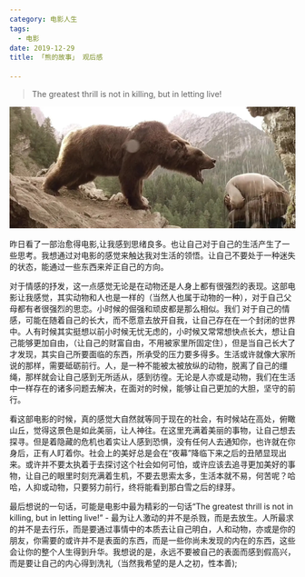 ```yaml
---
category: 电影人生
tags:
  - 电影
date: 2019-12-29
title: 「熊的故事」 观后感

---
```


> The greatest thrill is not in killing, but in letting live!

<!-- more -->

![](./pictrue/2019-12-29.jpg)

昨日看了一部治愈得电影,让我感到思绪良多。也让自己对于自己的生活产生了一些思考。我想通过对电影的感觉来触达我对生活的领悟。让自己不要处于一种迷失的状态，能通过一些东西来斧正自己的方向。

  对于情感的抒发，这一点感觉无论是在动物还是人身上都有很强烈的表现。这部电影让我感觉，其实动物和人也是一样的（当然人也属于动物的一种），对于自己父母都有者很强烈的思恋。小时候的倔强和顽皮都是那么相似。我们
对于自己的情感，可能在随着自己的长大，而不愿意去放开自我，让自己存在在一个封闭的世界中。人有时候其实挺想以前小时候无忧无虑的，小时候又常常想快点长大，想让自己能够更加自由，（让自己的财富自由，不用被家里所固定住），但是当自己长大了才发现，其实自己所要面临的东西，所承受的压力要多得多。生活或许就像大家所说的那样，需要砥砺前行。人，是一种不能被太被放纵的动物，脱离了自己的缰绳，那样就会让自己感到无所适从，感到彷徨。无论是人亦或是动物，我们在生活中一样存在的诸多问题去解决，在面对的时候，能够让自己更加的大胆，坚守的前行。


看这部电影的时候，真的感觉大自然就等同于现在的社会，有时候站在高处，俯瞰山丘，觉得这景色是如此美丽，让人神往。在这里充满着美丽的事物，让自己想去探寻。但是着隐藏的危机也着实让人感到恐惧，没有任何人去通知你，也许就在你身后，正有人盯着你。社会上的美好总是会在“夜幕”降临下来之后的丑陋显现出来。或许并不要太执着于去探讨这个社会如何可怕，或许应该去追寻更加美好的事物，让自己的眼里时刻充满着生机，不要去思索太多，生活本就不易，何苦呢？哈哈，人抑或动物，只要努力前行，终将能看到那白雪之后的绿芽。

最后想说的一句话，可能是电影中最为精彩的一句话“The greatest thrill is not in killing, but in letting live!” - 最为让人激动的并不是杀戮，而是去放生。人所最求的并不是去行乐，而是要通过事情中的本质去让自己明白，人和动物，亦或是你的朋友，你需要的或许并不是表面的东西，而是一些你尚未发现的内在的东西，这些会让你的整个人生得到升华。我想说的是，永远不要被自己的表面而感到假高兴，而是要让自己的内心得到洗礼（当然我希望的是人之初，性本善);